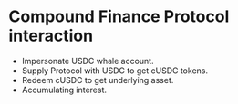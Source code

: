 # Compound Finance Protocol interaction

- Impersonate USDC whale account.
- Supply Protocol with USDC to get cUSDC tokens.
- Redeem cUSDC to get underlying asset.
- Accumulating interest.